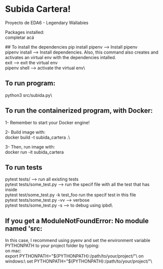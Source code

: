 # Subida Cartera!

Proyecto de EDA6 - Legendary Wallabies

Packages installed:\
completar acá

## To install the dependencies
pip install pipenv --> Install pipenv\
pipenv install --> Install dependencies. Also, this command also creates and activates an virtual env with the dependencies intalled.\
exit --> exit the virtual env\
pipenv shell --> activate the virtual env\

## To run program:
python3 src/subida.py\

## To run the containerized program, with Docker:
1- Remember to start your Docker engine!

2- Build image with:\
docker build -t subida_cartera .\

3- Then, run image with:\
docker run -it subida_cartera

## To run tests

pytest tests/ --> run all existing tests\
pytest tests/some_test.py --> run the specif file with all the test that has inside\
pytest test/some_test.py -k test_foo run the specif test in this file\
pytest tests/some_test.py -vv  --> verbose\
pytest tests/some_test.py -s --> to debug using ipbd\

## If you get a ModuleNotFoundError: No module named 'src:
In this case, I recommend using pyenv and set the environment variable PYTHONPATH to your project folder by typing:\
on mac:\
export PYTHONPATH="${PYTHONPATH}:/path/to/your/project/"\
on windows:\
set PYTHONPATH="${PYTHONPATH}:/path/to/your/project/"\

